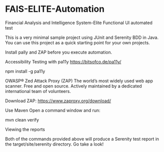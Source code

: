# FAIS-ELITE-Automation
Financial Analysis and Intelligence System-Elite Functional UI automated test

This is a very minimal sample project using JUnit and Serenity BDD in Java. You can use this project as a quick starting point for your own projects.



Install pally and ZAP before you execute automation. 

Accessibility Testing with pa11y
https://bitsofco.de/pa11y/


npm install -g pa11y

OWASP® Zed Attack Proxy (ZAP)
The world’s most widely used web app scanner. Free and open source. 
Actively maintained by a dedicated international team of volunteers.

Download ZAP:
https://www.zaproxy.org/download/


Use Maven
Open a command window and run:

mvn clean verify

Viewing the reports

Both of the commands provided above will produce a Serenity test report in the target/site/serenity directory. Go take a look!


